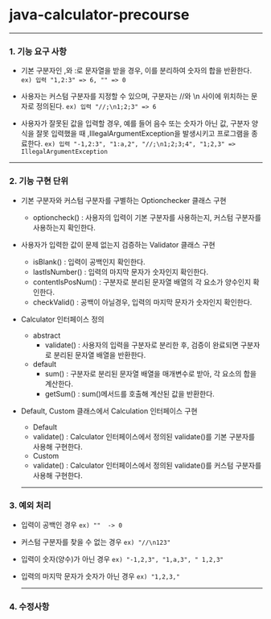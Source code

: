 # java-calculator-precourse
----------

### 1. 기능 요구 사항

* 기본 구분자인 ,와 :로 문자열을 받을 경우, 이를 분리하여 숫자의 합을 반환한다.
  ``` ex) 입력 "1,2:3" => 6, "" => 0 ```

* 사용자는 커스텀 구분자를 지정할 수 있으며, 구분자는 //와 \n 사이에 위치하는 문자로 정의된다.
  ``` ex) 입력 "//;\n1;2;3" => 6 ```

* 사용자가 잘못된 값을 입력할 경우, 예를 들어 음수 또는 숫자가 아닌 값, 구분자 양식을 잘못 입력했을 때 ,IllegalArgumentException을 발생시키고 프로그램을 종료한다.
  ``` ex) 입력 "-1,2:3", "1:a,2", "//;\n1;2;3;4", "1;2,3" => IllegalArgumentException ```

---------

### 2. 기능 구현 단위

* 기본 구분자와 커스텀 구분자를 구별하는 Optionchecker 클래스 구현
  + optioncheck() : 사용자의 입력이 기본 구분자를 사용하는지, 커스텀 구분자를 사용하는지 확인한다.

* 사용자가 입력한 값이 문제 없는지 검증하는 Validator 클래스 구현
  - isBlank() : 입력이 공백인지 확인한다.
  - lastIsNumber() : 입력의 마지막 문자가 숫자인지 확인한다.
  - contentIsPosNum() : 구분자로 분리된 문자열 배열의 각 요소가 양수인지 확인한다.
  - checkValid() : 공백이 아닐경우, 입력의 마지막 문자가 숫자인지 확인한다.

* Calculator 인터페이스 정의
  + abstract
    - validate() : 사용자의 입력을 구분자로 분리한 후, 검증이 완료되면 구분자로 분리된 문자열 배열을 반환한다.
  + default
    - sum() : 구분자로 분리된 문자열 배열을 매개변수로 받아, 각 요소의 합을 계산한다.
    - getSum() : sum()메서드를 호출해 계산된 값을 반환한다.

* Default, Custom 클래스에서 Calculation 인터페이스 구현
  + Default
  - validate() : Calculator 인터페이스에서 정의된 validate()를 기본 구분자를 사용해 구현한다.
  + Custom
  - validate() : Calculator 인터페이스에서 정의된 validate()를 커스텀 구분자를 사용해 구현한다.

  ---------
### 3. 예외 처리

* 입력이 공백인 경우 ``` ex) ""  -> 0 ```

* 커스텀 구분자를 찾을 수 없는 경우 ``` ex) "//\n123" ```

* 입력이 숫자(양수)가 아닌 경우 ``` ex) "-1,2,3", "1,a,3", " 1,2,3" ```

* 입력의 마지막 문자가 숫자가 아닌 경우 ``` ex) "1,2,3," ```

  ------
### 4. 수정사항